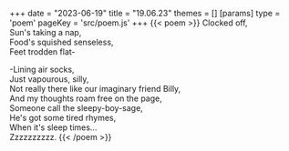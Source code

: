 +++
date = "2023-06-19"
title = "19.06.23"
themes = []
[params]
  type = 'poem'
  pageKey = 'src/poem.js'
+++
{{< poem >}}
Clocked off,  
Sun's taking a nap,  
Food's squished senseless,  
Feet trodden flat-  
  
-Lining air socks,  
Just vapourous, silly,  
Not really there like our imaginary friend Billy,  
And my thoughts roam free on the page,  
Someone call the sleepy-boy-sage,  
He's got some tired rhymes,  
When it's sleep times...  
Zzzzzzzzzz.
{{< /poem >}}